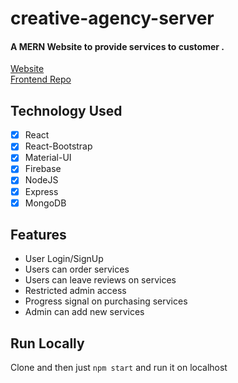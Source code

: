 # creative-agency-server

#### A MERN Website to provide services to customer .
[Website](https://creative-agency-c6253.web.app/)</br>
[Frontend Repo](https://github.com/IftekharPriyo/creative-agency-frontend)

Technology Used
------

- [x] React
- [x] React-Bootstrap
- [x] Material-UI
- [x] Firebase
- [x] NodeJS
- [x] Express
- [x] MongoDB

Features
------
- User Login/SignUp 
- Users can order services
- Users can leave reviews on services
- Restricted admin access
- Progress signal on purchasing services
- Admin can add new services


Run Locally
------
Clone and then just `npm start` and run it on localhost

